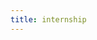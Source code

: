 ```yaml
---
title: internship
---
```

<script setup lang="ts">
  import TheInternship from "@/views/internship/TheInternship.vue"
</script>

<TheInternship />
